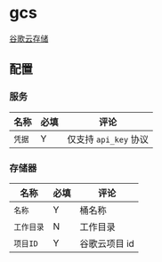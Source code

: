 # gcs

[谷歌云存储](https://cloud.google.com/storage/)

## 配置

### 服务

| 名称   | 必填 | 评论               |
| ---- | -- | ---------------- |
| `凭据` | Y  | 仅支持 `api_key` 协议 |

### 存储器

| 名称     | 必填 | 评论       |
| ------ | -- | -------- |
| `名称`   | Y  | 桶名称      |
| `工作目录` | N  | 工作目录     |
| `项目ID` | Y  | 谷歌云项目 id |
